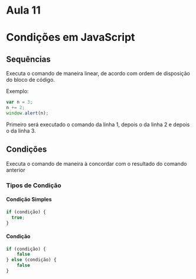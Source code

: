 # Aula 11

# Condições em JavaScript

## Sequências

Executa o comando de maneira linear, de acordo com ordem de disposição do bloco de código.

Exemplo:

```js
var n = 3;
n += 2;
window.alert(n);
```

Primeiro será executado o comando da linha 1, depois o da linha 2 e depois o da linha 3.

## Condições

Executa o comando de maneira à concordar com o resultado do comando anterior

### Tipos de Condição

#### Condição Simples

```js
if (condição) {
  true;
}
```

#### Condição

```js
if (condição) {
    false
} else (condição) {
    false
}
```
